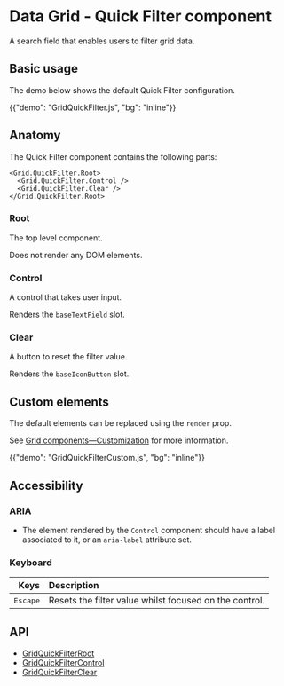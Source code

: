 # Data Grid - Quick Filter component

<p class="description">A search field that enables users to filter grid data.</p>

## Basic usage

The demo below shows the default Quick Filter configuration.

{{"demo": "GridQuickFilter.js", "bg": "inline"}}

## Anatomy

The Quick Filter component contains the following parts:

```tsx
<Grid.QuickFilter.Root>
  <Grid.QuickFilter.Control />
  <Grid.QuickFilter.Clear />
</Grid.QuickFilter.Root>
```

### Root

The top level component.

Does not render any DOM elements.

### Control

A control that takes user input.

Renders the `baseTextField` slot.

### Clear

A button to reset the filter value.

Renders the `baseIconButton` slot.

## Custom elements

The default elements can be replaced using the `render` prop.

See [Grid components—Customization](/x/react-data-grid/components/overview/#customization) for more information.

{{"demo": "GridQuickFilterCustom.js", "bg": "inline"}}

## Accessibility

### ARIA

- The element rendered by the `Control` component should have a label associated to it, or an `aria-label` attribute set.

### Keyboard

|                          Keys | Description                                            |
| ----------------------------: | :----------------------------------------------------- |
| <kbd class="key">Escape</kbd> | Resets the filter value whilst focused on the control. |

## API

- [GridQuickFilterRoot](/x/api/data-grid/grid-quick-filter-root/)
- [GridQuickFilterControl](/x/api/data-grid/grid-quick-filter-control/)
- [GridQuickFilterClear](/x/api/data-grid/grid-quick-filter-clear/)
